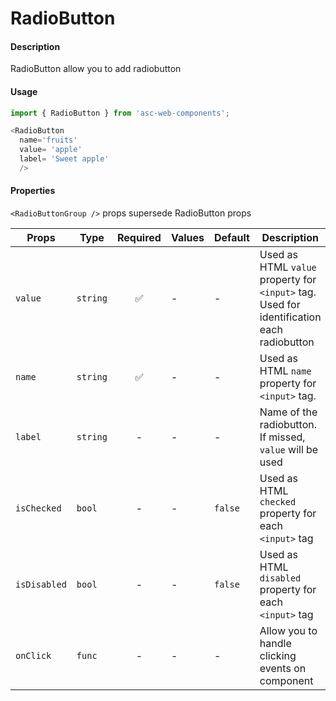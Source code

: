 # RadioButton

#### Description

RadioButton allow you to add radiobutton

#### Usage

```js
import { RadioButton } from 'asc-web-components';

<RadioButton
  name='fruits'
  value= 'apple'
  label= 'Sweet apple'
  />
```

#### Properties
`<RadioButtonGroup />` props supersede RadioButton props

| Props                  | Type     | Required | Values                       | Default | Description                                                                                            |
| ---------------------- | -------- | :------: | ---------------------------- | ------- | ------------------------------------------------------------------------------------------------------ |
| `value`                 | `string` |    ✅     | -                            | -       | Used as HTML `value` property for `<input>` tag. Used for identification each radiobutton
| `name`                 | `string` |    ✅     | -                            | -       | Used as HTML `name` property for `<input>` tag.
| `label`                | `string` |    -    | -                            | -       | Name of the radiobutton. If missed, `value` will be used
| `isChecked`                | `bool` |    -    | -           | `false`       |  Used as HTML `checked` property for each `<input>` tag
| `isDisabled`                | `bool` |    -    | -           | `false`       |  Used as HTML `disabled` property for each `<input>` tag
| `onClick`                | `func` |    -    | -           | -       | Allow you to handle clicking events on component
